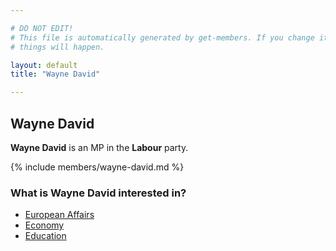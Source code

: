 ```yaml
---

# DO NOT EDIT!
# This file is automatically generated by get-members. If you change it, bad
# things will happen.

layout: default
title: "Wayne David"

---
```


## Wayne David

**Wayne David** is an MP in the **Labour** party.

{% include members/wayne-david.md %}

### What is Wayne David interested in?


* [European Affairs](/interests/european-affairs.html)
* [Economy](/interests/economy.html)
* [Education](/interests/education.html)
